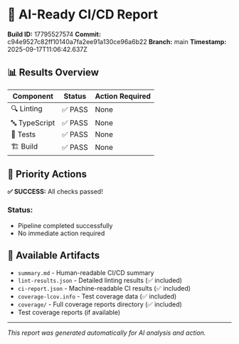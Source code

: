 # 🤖 AI-Ready CI/CD Report

**Build ID:** 17795527574
**Commit:** c94e9527c82ff10140a7fa2ee91a130ce96a6b22
**Branch:** main
**Timestamp:** 2025-09-17T11:06:42.637Z

## 📊 Results Overview

| Component | Status | Action Required |
|-----------|---------|----------------|
| 🔍 Linting | ✅ PASS | None |
| 🔤 TypeScript | ✅ PASS | None |
| 🧪 Tests | ✅ PASS | None |
| 🏗️ Build | ✅ PASS | None |

## 🎯 Priority Actions

**✅ SUCCESS:** All checks passed!

### Status:
- Pipeline completed successfully
- No immediate action required

## 📁 Available Artifacts

- `summary.md` - Human-readable CI/CD summary  
- `lint-results.json` - Detailed linting results (✅ included)
- `ci-report.json` - Machine-readable CI results (✅ included)
- `coverage-lcov.info` - Test coverage data (✅ included)
- `coverage/` - Full coverage reports directory (✅ included)
- Test coverage reports (if available)

---
*This report was generated automatically for AI analysis and action.*
